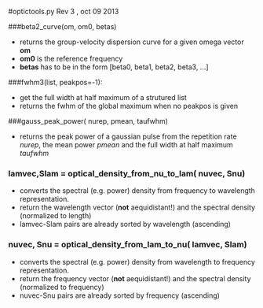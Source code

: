 #optictools.py
Rev 3 , oct 09 2013

###beta2\_curve(om, om0, betas)
* returns the group-velocity dispersion curve for a given omega vector **om**
* **om0** is the reference frequency
* **betas** has to be in the form [beta0, beta1, beta2, beta3, ...]

###fwhm3(list, peakpos=-1):
* get the full width at half maximum of a strutured list
* returns the fwhm of the global maximum when no peakpos is given

###gauss\_peak\_power( nurep, pmean, taufwhm)
* returns the peak power of a gaussian pulse from the repetition rate *nurep*, the mean power *pmean* and the full width at half maximum *taufwhm*

### lamvec,Slam = optical\_density\_from\_nu\_to\_lam( nuvec, Snu)
* converts the spectral (e.g. power) density from frequency to wavelength representation.
* return the wavelength vector (**not** aequidistant!) and the spectral density (normalized to length)
* lamvec-Slam pairs are already sorted by wavelength (ascending)

### nuvec, Snu = optical\_density\_from\_lam\_to\_nu( lamvec, Slam)
* converts the spectral (e.g. power) density from wavelength to frequency representation.
* return the frequency vector (**not** aequidistant!) and the spectral density (normalized to frequency)
* nuvec-Snu pairs are already sorted by frequency (ascending)
